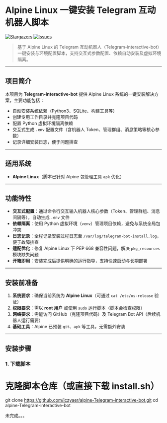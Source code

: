 # Alpine Linux 一键安装 Telegram 互动机器人脚本

[![Stargazers](https://img.shields.io/github/stars/iczyaer/alpine-Telegram-interactive-bot)](https://github.com/iczyaer/alpine-Telegram-interactive-bot/stargazers) 
[![Issues](https://img.shields.io/github/issues/iczyaer/alpine-Telegram-interactive-bot)](https://github.com/iczyaer/alpine-Telegram-interactive-bot/issues)

> 基于 Alpine Linux 的 Telegram 互动机器人（Telegram-interactive-bot）一键安装与环境配置脚本，支持交互式参数配置、依赖自动安装及虚拟环境隔离。

---

## 项目简介

本项目为 **Telegram-interactive-bot** 提供 Alpine Linux 系统的一键安装解决方案，主要功能包括：
- 自动安装系统依赖（Python3、SQLite、构建工具等）
- 创建专用工作目录并克隆项目代码
- 配置 Python 虚拟环境隔离依赖
- 交互式生成 `.env` 配置文件（含机器人 Token、管理群组、消息策略等核心参数）
- 记录详细安装日志，便于问题排查

---

## 适用系统

- **Alpine Linux**（脚本已针对 Alpine 包管理工具 `apk` 优化）

---

## 功能特性

- **交互式配置**：通过命令行交互输入机器人核心参数（Token、管理群组、消息间隔等），自动生成 `.env` 文件
- **依赖隔离**：使用 Python 虚拟环境（`venv`）管理项目依赖，避免与系统全局包冲突
- **日志记录**：全程记录安装过程日志至 `/var/log/telegram-bot-install.log`，便于故障排查
- **适配优化**：修复 Alpine Linux 下 PEP 668 兼容性问题，解决 `pkg_resources` 模块缺失问题
- **开箱即用**：安装完成后提供明确的运行指导，支持快速启动与长期部署

---

## 安装前准备

1. **系统要求**：确保当前系统为 **Alpine Linux**（可通过 `cat /etc/os-release` 验证）
2. **权限要求**：需以 **root 用户** 或使用 `sudo` 运行脚本（脚本会检查权限）
3. **网络要求**：需能访问 GitHub（克隆项目代码）及 Telegram Bot API（后续机器人运行需要）
4. **基础工具**：Alpine 已预装 `git`、`apk` 等工具，无需额外安装

---

## 安装步骤

### 1. 下载脚本
# 克隆脚本仓库（或直接下载 install.sh）
git clone https://github.com/iczyaer/alpine-Telegram-interactive-bot.git
cd alpine-Telegram-interactive-bot

未完成。。。
